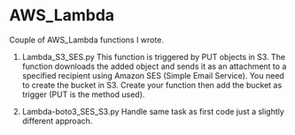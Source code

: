 # AWS_Lambda
Couple of AWS_Lambda functions I wrote.


1. Lambda_S3_SES.py
This function is triggered by PUT objects in S3. 
The function downloads the added object and sends it as an attachment to a specified recipient using Amazon SES (Simple Email Service).
  You need to create the bucket in S3.
  Create your function then add the bucket as trigger (PUT is the method used).


2. Lambda-boto3_SES_S3.py
Handle same task as first code just a slightly different approach.
